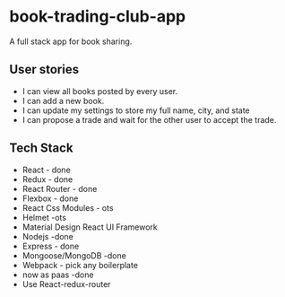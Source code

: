 # book-trading-club-app
A full stack app for book sharing.

## User stories
* I can view all books posted by every user.
* I can add a new book.
* I can update my settings to store my full name, city, and state
* I can propose a trade and wait for the other user to accept the trade.

## Tech Stack
* React - done
* Redux - done
* React Router - done
* Flexbox - done
* React Css Modules - ots
* Helmet -ots
* Material Design React UI Framework
* Nodejs -done
* Express - done
* Mongoose/MongoDB -done
* Webpack - pick any boilerplate
* now as paas -done
* Use React-redux-router
